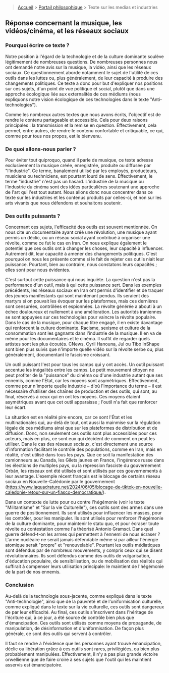 > [Accueil](../../) > [Portail philosophique](../) > Texte sur les medias et industries

## Réponse concernant la musique, les vidéos/cinéma, et les réseaux sociaux

### Pourquoi écrire ce texte ?

Notre position à l'égard de la technologie et de la culture dominante soulève légitimement de nombreuses questions. De nombreuses personnes nous ont demandé notre avis sur la musique, la vidéo, ainsi que les réseaux sociaux. Ce questionnement aborde notamment le sujet de l'utilité de ces outils dans les luttes ou, plus généralement, de leur capacité à produire des changements politiques. Ce texte a donc pour but d'expliquer nos positions sur ces sujets, d'un point de vue politique et social, plutôt que dans une approche écologique liée aux externalités de ces médiums (nous expliquons notre vision écologique de ces technologies dans le texte "Anti-technologies").

Comme les nombreux autres textes que nous avons écrits, l'objectif est de rendre le contenu partageable et accessible. Cela pour deux raisons principales : la transmission et la remise en question. Effectivement, cela permet, entre autres, de rendre le contenu confortable et critiquable, ce qui, comme pour tous nos propos, est le bienvenu.

### De quoi allons-nous parler ?

Pour éviter tout quiproquo, quand il parle de musique, ce texte adresse exclusivement la musique créée, enregistrée, produite ou diffusée par "l'industrie". Ce terme, banalement utilisé par les employés, producteurs, musiciens ou techniciens, est pourtant lourd de sens. Effectivement, le terme "industrie" n'est pas un hasard. L'industrie de la musique ou l'industrie du cinéma sont des idées particulières soutenant une approche de l'art qui l'est tout autant. Nous allons donc nous concentrer dans ce texte sur les industries et les contenus produits par celles-ci, et non sur les arts vivants que nous défendons et souhaitons soutenir.

### Des outils puissants ?

Concernant ces sujets, l'efficacité des outils est souvent mentionnée. On nous cite un documentaire ayant créé une révolution, une musique ayant permis un déclic, ou un réseau social ayant contribué à organiser une révolte, comme ce fut le cas en Iran. On nous explique également le potentiel que ces outils ont à changer les choses, leur capacité à influencer. Autrement dit, leur capacité à amener des changements politiques. C'est pourquoi on nous les présente comme si le fait de rejeter ces outils niait leur puissance. Pourtant, bien au contraire, nous constatons leurs capacités ; elles sont pour nous évidentes.

C'est surtout cette puissance qui nous inquiète. La question n'est pas la performance d'un outil, mais à qui cette puissance sert. Dans les exemples précédents, les réseaux sociaux en Iran ont permis d'identifier et de traquer des jeunes manifestants qui sont maintenant pendus. Ils seraient des martyrs si on pouvait les évoquer sur les plateformes, mais ces dernières sont censurées, contrôlées et espionnées. La révolte générée a abouti à un échec douloureux et nullement à une amélioration. Les autorités iraniennes se sont appuyées sur ces technologies pour vaincre la révolte populaire. Dans le cas de la musique, pour chaque titre engagé, il en existe davantage qui renforcent la culture dominante. Racisme, sexisme et culture de la consommation sont les gagnants dans l'industrie de la musique. Il en va de même pour les documentaires et le cinéma. Il suffit de regarder quels artistes sont les plus écoutés. CNews, Cyril Hanouna, Jul ou Tibo InShape sont bien plus suivis que n'importe quelle vidéo sur la révolte serbe ou, plus généralement, documentant le fascisme croissant.

Un outil puissant l'est pour tous les camps qui y ont accès. Un outil puissant accentue les inégalités entre les camps. Le petit mouvement citoyen ne peut profiter de la "puissance" du cinéma ou d'une industrie autant que ses ennemis, comme l'État, car les moyens sont asymétriques. Effectivement, comme pour n'importe quelle industrie – d'où l'importance du terme – il est nécessaire d'utiliser des chaînes de production et des outils, qui sont, au final, réservés à ceux qui en ont les moyens. Ces moyens étaient asymétriques avant que cet outil apparaisse ; l'outil n'a fait que renforcer leur écart.

La situation est en réalité pire encore, car ce sont l'État et les multinationales qui, au-delà de tout, ont aussi la mainmise sur la régulation légale de ces médiums ainsi que sur les plateformes de distribution et de diffusion. Donc, non seulement ces outils sont plus accessibles pour ces acteurs, mais en plus, ce sont eux qui décident de comment on peut les utiliser. Dans le cas des réseaux sociaux, c'est directement une source d'information facilitant le contrôle des populations, comme en Iran, mais en réalité, c'est utilisé dans tous les pays. Que ce soit la manifestation des camionneurs au Canada, les Gilets jaunes en France, l'ingérence russe dans les élections de multiples pays, ou la répression fasciste du gouvernement Orbán, les réseaux ont été utilisés et sont utilisés par ces gouvernements à leur avantage. L'exemple récent français est le blocage de certains réseau sociaux en Nouvelle-Calédonie par le gouvernement (https://www.laquadrature.net/2024/06/05/blocage-de-tiktok-en-nouvelle-caledonie-retour-sur-un-fiasco-democratique/).

Dans un contexte de lutte pour ou contre l'hégémonie (voir le texte "Militantisme" et "Sur la vie Culturelle"), ces outils sont des armes dans une guerre de positionnement. Ils sont utilisés pour influencer les masses, pour les contrôler, pour les manipuler. Ils sont utilisés pour renforcer l'hégémonie de la culture dominante, pour maintenir le statu quo, et pour écraser toute révolte ou contestation comme l'a théorisé Antonio Gramsci. Dans quel guerre défend-t-on les armes qui permettent à l'ennemi de nous écraser ? L'arme nucléaire ne serait jamais défendable même si par ailleur l'énérgie atomique serait "propre" et "renouvelable". Pourtant les outils médiatiques sont défendus par de nombreux mouvements, y compris ceux qui se disent révolutionnaires. Ils sont défendus comme des outils de vulgarisation, d'éducation populaire, de sensibilisation, ou de mobilisation des réalités qui suffirait à compenser leurs utilisation principale: le maintient de l'hégémonie de la part de nos ennemis.

### Conclusion

Au-delà de la technologie sous-jacente, comme expliqué dans le texte "Anti-technologie", ainsi que de la pauvreté et de l'uniformisation culturelle, comme expliqué dans le texte sur la vie culturelle, ces outils sont dangereux de par leur efficacité. Au final, ces outils s'inscrivent dans l'héritage de l'écriture qui, à ce jour, a été source de contrôle bien plus que d'émancipation. Ces outils sont utilisés comme moyens de propagande, de manipulation, de désinformation et d'uniformisation. De façon plus générale, ce sont des outils qui servent à contrôler.

Il faut se rendre à l'évidence que les personnes ayant trouvé émancipation, déclic ou libération grâce à ces outils sont rares, privilégiées, ou bien plus probablement manipulées. Effectivement, il n'y a pas plus grande victoire orwellienne que de faire croire à ses sujets que l'outil qui les maintient asservis est émancipatoire.
